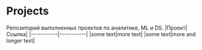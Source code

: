 # Projects
Репозиторий выполненных проектов по аналитике, ML и DS.
|Проект|Ссылка|
|-----------|-----------|
|some text|more text|
|some text|more and longer text|
